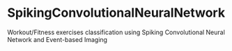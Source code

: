 # SpikingConvolutionalNeuralNetwork
Workout/Fitness exercises classification using Spiking Convolutional Neural Network and Event-based Imaging
